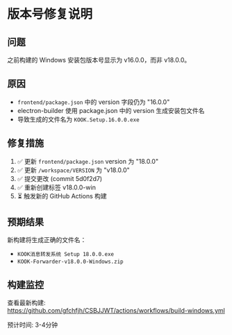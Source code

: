 # 版本号修复说明

## 问题
之前构建的 Windows 安装包版本号显示为 v16.0.0，而非 v18.0.0。

## 原因
- `frontend/package.json` 中的 version 字段仍为 "16.0.0"
- electron-builder 使用 package.json 中的 version 生成安装包文件名
- 导致生成的文件名为 `KOOK.Setup.16.0.0.exe`

## 修复措施
1. ✅ 更新 `frontend/package.json` version 为 "18.0.0"
2. ✅ 更新 `/workspace/VERSION` 为 "v18.0.0"
3. ✅ 提交更改 (commit 5d0f2d7)
4. ✅ 重新创建标签 v18.0.0-win
5. ⏳ 触发新的 GitHub Actions 构建

## 预期结果
新构建将生成正确的文件名：
- `KOOK消息转发系统 Setup 18.0.0.exe`
- `KOOK-Forwarder-v18.0.0-Windows.zip`

## 构建监控
查看最新构建: https://github.com/gfchfjh/CSBJJWT/actions/workflows/build-windows.yml

预计时间: 3-4分钟
